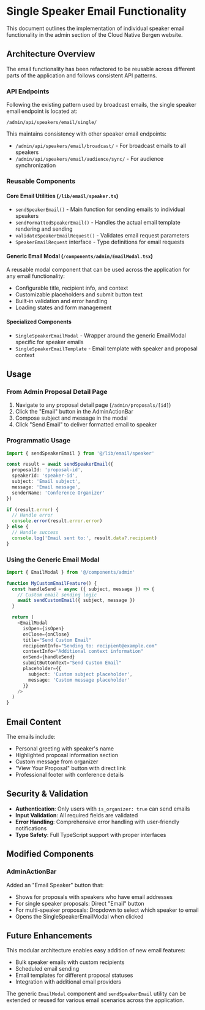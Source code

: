 # Single Speaker Email Functionality

This document outlines the implementation of individual speaker email functionality in the admin section of the Cloud Native Bergen website.

## Architecture Overview

The email functionality has been refactored to be reusable across different parts of the application and follows consistent API patterns.

### API Endpoints

Following the existing pattern used by broadcast emails, the single speaker email endpoint is located at:
```
/admin/api/speakers/email/single/
```

This maintains consistency with other speaker email endpoints:
- `/admin/api/speakers/email/broadcast/` - For broadcast emails to all speakers
- `/admin/api/speakers/email/audience/sync/` - For audience synchronization

### Reusable Components

#### Core Email Utilities (`/lib/email/speaker.ts`)
- `sendSpeakerEmail()` - Main function for sending emails to individual speakers
- `sendFormattedSpeakerEmail()` - Handles the actual email template rendering and sending
- `validateSpeakerEmailRequest()` - Validates email request parameters
- `SpeakerEmailRequest` interface - Type definitions for email requests

#### Generic Email Modal (`/components/admin/EmailModal.tsx`)
A reusable modal component that can be used across the application for any email functionality:
- Configurable title, recipient info, and context
- Customizable placeholders and submit button text
- Built-in validation and error handling
- Loading states and form management

#### Specialized Components
- `SingleSpeakerEmailModal` - Wrapper around the generic EmailModal specific for speaker emails
- `SingleSpeakerEmailTemplate` - Email template with speaker and proposal context

## Usage

### From Admin Proposal Detail Page
1. Navigate to any proposal detail page (`/admin/proposals/[id]`)
2. Click the "Email" button in the AdminActionBar
3. Compose subject and message in the modal
4. Click "Send Email" to deliver formatted email to speaker

### Programmatic Usage
```typescript
import { sendSpeakerEmail } from '@/lib/email/speaker'

const result = await sendSpeakerEmail({
  proposalId: 'proposal-id',
  speakerId: 'speaker-id',
  subject: 'Email subject',
  message: 'Email message',
  senderName: 'Conference Organizer'
})

if (result.error) {
  // Handle error
  console.error(result.error.error)
} else {
  // Handle success
  console.log('Email sent to:', result.data?.recipient)
}
```

### Using the Generic Email Modal
```typescript
import { EmailModal } from '@/components/admin'

function MyCustomEmailFeature() {
  const handleSend = async ({ subject, message }) => {
    // Custom email sending logic
    await sendCustomEmail({ subject, message })
  }

  return (
    <EmailModal
      isOpen={isOpen}
      onClose={onClose}
      title="Send Custom Email"
      recipientInfo="Sending to: recipient@example.com"
      contextInfo="Additional context information"
      onSend={handleSend}
      submitButtonText="Send Custom Email"
      placeholder={{
        subject: 'Custom subject placeholder',
        message: 'Custom message placeholder'
      }}
    />
  )
}
```

## Email Content

The emails include:
- Personal greeting with speaker's name
- Highlighted proposal information section
- Custom message from organizer
- "View Your Proposal" button with direct link
- Professional footer with conference details

## Security & Validation

- **Authentication**: Only users with `is_organizer: true` can send emails
- **Input Validation**: All required fields are validated
- **Error Handling**: Comprehensive error handling with user-friendly notifications
- **Type Safety**: Full TypeScript support with proper interfaces

## Modified Components

### AdminActionBar
Added an "Email Speaker" button that:
- Shows for proposals with speakers who have email addresses
- For single speaker proposals: Direct "Email" button
- For multi-speaker proposals: Dropdown to select which speaker to email
- Opens the SingleSpeakerEmailModal when clicked

## Future Enhancements

This modular architecture enables easy addition of new email features:
- Bulk speaker emails with custom recipients
- Scheduled email sending
- Email templates for different proposal statuses
- Integration with additional email providers

The generic `EmailModal` component and `sendSpeakerEmail` utility can be extended or reused for various email scenarios across the application.